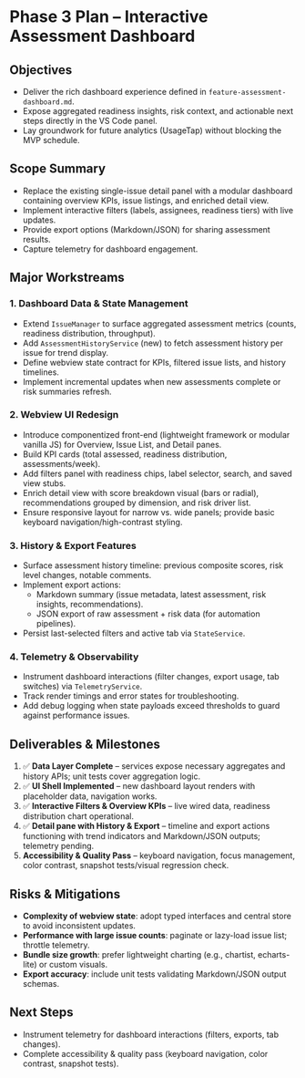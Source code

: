 # Phase 3 Plan – Interactive Assessment Dashboard

## Objectives
- Deliver the rich dashboard experience defined in `feature-assessment-dashboard.md`.
- Expose aggregated readiness insights, risk context, and actionable next steps directly in the VS Code panel.
- Lay groundwork for future analytics (UsageTap) without blocking the MVP schedule.

## Scope Summary
- Replace the existing single-issue detail panel with a modular dashboard containing overview KPIs, issue listings, and enriched detail view.
- Implement interactive filters (labels, assignees, readiness tiers) with live updates.
- Provide export options (Markdown/JSON) for sharing assessment results.
- Capture telemetry for dashboard engagement.

## Major Workstreams

### 1. Dashboard Data & State Management
- Extend `IssueManager` to surface aggregated assessment metrics (counts, readiness distribution, throughput).
- Add `AssessmentHistoryService` (new) to fetch assessment history per issue for trend display.
- Define webview state contract for KPIs, filtered issue lists, and history timelines.
- Implement incremental updates when new assessments complete or risk summaries refresh.

### 2. Webview UI Redesign
- Introduce componentized front-end (lightweight framework or modular vanilla JS) for Overview, Issue List, and Detail panes.
- Build KPI cards (total assessed, readiness distribution, assessments/week).
- Add filters panel with readiness chips, label selector, search, and saved view stubs.
- Enrich detail view with score breakdown visual (bars or radial), recommendations grouped by dimension, and risk driver list.
- Ensure responsive layout for narrow vs. wide panels; provide basic keyboard navigation/high-contrast styling.

### 3. History & Export Features
- Surface assessment history timeline: previous composite scores, risk level changes, notable comments.
- Implement export actions:
  - Markdown summary (issue metadata, latest assessment, risk insights, recommendations).
  - JSON export of raw assessment + risk data (for automation pipelines).
- Persist last-selected filters and active tab via `StateService`.

### 4. Telemetry & Observability
- Instrument dashboard interactions (filter changes, export usage, tab switches) via `TelemetryService`.
- Track render timings and error states for troubleshooting.
- Add debug logging when state payloads exceed thresholds to guard against performance issues.

## Deliverables & Milestones
1. ✅ **Data Layer Complete** – services expose necessary aggregates and history APIs; unit tests cover aggregation logic.
2. ✅ **UI Shell Implemented** – new dashboard layout renders with placeholder data, navigation works.
3. ✅ **Interactive Filters & Overview KPIs** – live wired data, readiness distribution chart operational.
4. ✅ **Detail pane with History & Export** – timeline and export actions functioning with trend indicators and Markdown/JSON outputs; telemetry pending.
5. **Accessibility & Quality Pass** – keyboard navigation, focus management, color contrast, snapshot tests/visual regression check.

## Risks & Mitigations
- **Complexity of webview state**: adopt typed interfaces and central store to avoid inconsistent updates.
- **Performance with large issue counts**: paginate or lazy-load issue list; throttle telemetry.
- **Bundle size growth**: prefer lightweight charting (e.g., chartist, echarts-lite) or custom visuals.
- **Export accuracy**: include unit tests validating Markdown/JSON output schemas.

## Next Steps
- Instrument telemetry for dashboard interactions (filters, exports, tab changes).
- Complete accessibility & quality pass (keyboard navigation, color contrast, snapshot tests).
